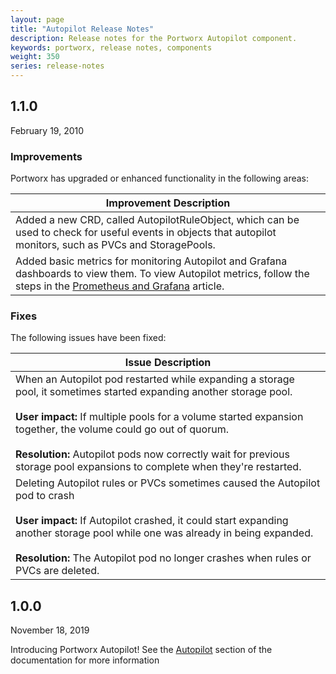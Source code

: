 ```yaml
---
layout: page
title: "Autopilot Release Notes"
description: Release notes for the Portworx Autopilot component.
keywords: portworx, release notes, components
weight: 350
series: release-notes
---
```


## 1.1.0

February 19, 2010

### Improvements

Portworx has upgraded or enhanced functionality in the following areas:

|**Improvement Description**|
|----|
| Added a new CRD, called AutopilotRuleObject, which can be used to check for useful events in objects that autopilot monitors, such as PVCs and StoragePools. |
| Added basic metrics for monitoring Autopilot and Grafana dashboards to view them. To view Autopilot metrics, follow the steps in the [Prometheus and Grafana](/portworx-install-with-kubernetes/operate-and-maintain-on-kubernetes/monitoring/monitoring-px-prometheusandgrafana.1/) article. |

### Fixes

The following issues have been fixed:

|**Issue Description**|
|----|
| When an Autopilot pod restarted while expanding a storage pool, it sometimes started expanding another storage pool.<br/><br/>**User impact:** If multiple pools for a volume started expansion together, the volume could go out of quorum.<br/><br/>**Resolution:** Autopilot pods now correctly wait for previous storage pool expansions to complete when they're restarted.|
| Deleting Autopilot rules or PVCs sometimes caused the Autopilot pod to crash<br/><br>**User impact:** If Autopilot crashed, it could start expanding another storage pool while one was already in being expanded.<br/><br/>**Resolution:** The Autopilot pod no longer crashes when rules or PVCs are deleted.|

## 1.0.0

November 18, 2019

Introducing Portworx Autopilot! See the [Autopilot](https://2.3.docs.portworx.com/portworx-install-with-kubernetes/autopilot/) section of the documentation for more information
